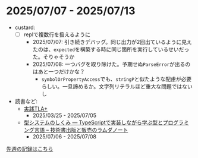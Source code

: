 # 2025/07/07 - 2025/07/13

- custard:
    - [ ] replで複数行を扱えるように
        - 2025/07/07: 引き続きデバッグ。同じ出力が2回出ているように見えたのは、`expected`を構築する時に同じ箇所を実行しているせいだった。そりゃそうか
        - 2025/07/08: 一つバグを取り除けた。予期せぬ`ParseError`が出るのはあと一つだけかな？
            - `symbolOrPropertyAccess`でも、`stringP`と似たような配慮が必要らしい。一旦諦めるか。文字列リテラルほど重大な問題ではないし
- 読書など:
    - [実践TLA+](https://www.shoeisha.co.jp/book/detail/9784798169163)
        - 2025/03/25 - 2025/07/05
    - [型システムのしくみ ― TypeScriptで実装しながら学ぶ型とプログラミング言語 – 技術書出版と販売のラムダノート](https://www.lambdanote.com/products/type-systems)
        - 2025/07/06 - 2025/07/08

[先週の記録はこちら](https://github.com/igrep/daily-commits/blob/2a8a8ae588fb5795b60a1edebad433c7aaa5d5be/yesterday.md)
